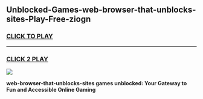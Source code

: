 
## Unblocked-Games-web-browser-that-unblocks-sites-Play-Free-ziogn
<h3>
<a href="https://premium76.site?title=web-browser-that-unblocks-sites&ref=12A">CLICK TO PLAY</a></h3>
<hr>

<h3>
<a href="https://premium76.site?title=web-browser-that-unblocks-sites&ref=12A">CLICK 2 PLAY</a>
  
</h3>

<a href="https://premium76.site?title=web-browser-that-unblocks-sites&ref=12A"><img src="https://clearcache.store/games.png"></a>


**web-browser-that-unblocks-sites games unblocked: Your Gateway to Fun and Accessible Online Gaming**
